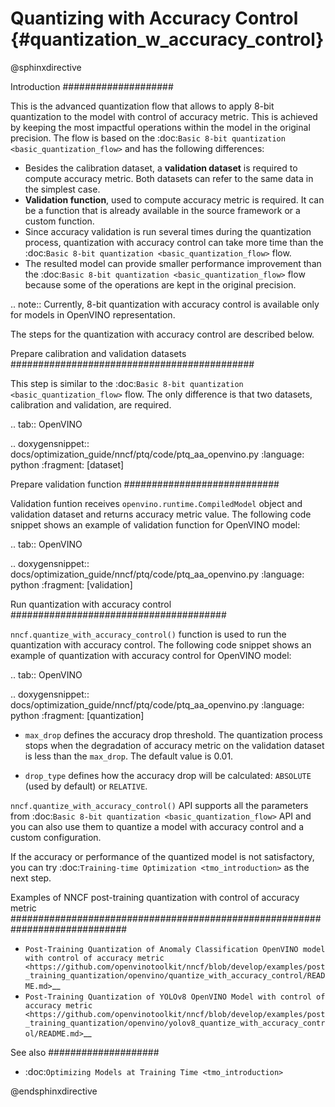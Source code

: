 # Quantizing with Accuracy Control {#quantization_w_accuracy_control}

@sphinxdirective

Introduction
####################

This is the advanced quantization flow that allows to apply 8-bit quantization to the model with control of accuracy metric. This is achieved by keeping the most impactful operations within the model in the original precision. The flow is based on the :doc:`Basic 8-bit quantization <basic_quantization_flow>` and has the following differences:

* Besides the calibration dataset, a **validation dataset** is required to compute accuracy metric. Both datasets can refer to the same data in the simplest case.
* **Validation function**, used to compute accuracy metric is required. It can be a function that is already available in the source framework or a custom function.
* Since accuracy validation is run several times during the quantization process, quantization with accuracy control can take more time than the :doc:`Basic 8-bit quantization <basic_quantization_flow>` flow.
* The resulted model can provide smaller performance improvement than the :doc:`Basic 8-bit quantization <basic_quantization_flow>` flow because some of the operations are kept in the original precision.

.. note:: Currently, 8-bit quantization with accuracy control is available only for models in OpenVINO representation.

The steps for the quantization with accuracy control are described below.

Prepare calibration and validation datasets
############################################

This step is similar to the :doc:`Basic 8-bit quantization <basic_quantization_flow>` flow. The only difference is that two datasets, calibration and validation, are required.

.. tab:: OpenVINO

   .. doxygensnippet:: docs/optimization_guide/nncf/ptq/code/ptq_aa_openvino.py
      :language: python
      :fragment: [dataset]

Prepare validation function
############################

Validation funtion receives ``openvino.runtime.CompiledModel`` object and validation dataset and returns accuracy metric value. The following code snippet shows an example of validation function for OpenVINO model:

.. tab:: OpenVINO

   .. doxygensnippet:: docs/optimization_guide/nncf/ptq/code/ptq_aa_openvino.py
      :language: python
      :fragment: [validation]


Run quantization with accuracy control
#######################################

``nncf.quantize_with_accuracy_control()`` function is used to run the quantization with accuracy control. The following code snippet shows an example of quantization with accuracy control for OpenVINO model:

.. tab:: OpenVINO

   .. doxygensnippet:: docs/optimization_guide/nncf/ptq/code/ptq_aa_openvino.py
      :language: python
      :fragment: [quantization]


* ``max_drop`` defines the accuracy drop threshold. The quantization process stops when the degradation of accuracy metric on the validation dataset is less than the ``max_drop``. The default value is 0.01.

* ``drop_type`` defines how the accuracy drop will be calculated: ``ABSOLUTE`` (used by default) or ``RELATIVE``.

``nncf.quantize_with_accuracy_control()`` API supports all the parameters from :doc:`Basic 8-bit quantization <basic_quantization_flow>` API and you can also use them to quantize a model with accuracy control and a custom configuration.

If the accuracy or performance of the quantized model is not satisfactory, you can try :doc:`Training-time Optimization <tmo_introduction>` as the next step.

Examples of NNCF post-training quantization with control of accuracy metric
#############################################################################

* `Post-Training Quantization of Anomaly Classification OpenVINO model with control of accuracy metric <https://github.com/openvinotoolkit/nncf/blob/develop/examples/post_training_quantization/openvino/quantize_with_accuracy_control/README.md>`__
* `Post-Training Quantization of YOLOv8 OpenVINO Model with control of accuracy metric <https://github.com/openvinotoolkit/nncf/blob/develop/examples/post_training_quantization/openvino/yolov8_quantize_with_accuracy_control/README.md>`__

See also
####################

* :doc:`Optimizing Models at Training Time <tmo_introduction>` 

@endsphinxdirective

